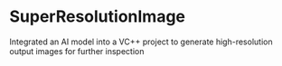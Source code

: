 # SuperResolutionImage
Integrated an AI model into a VC++ project to generate high-resolution output images for further inspection 
